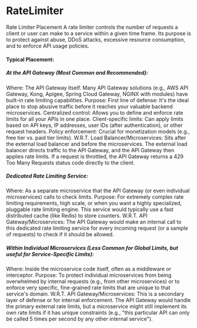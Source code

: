 # RateLimiter

Rate Limiter Placement
A rate limiter controls the number of requests a client or user can make to a service within a given time frame. Its purpose is to protect against abuse, DDoS attacks, excessive resource consumption, and to enforce API usage policies.

#### Typical Placement:

##### At the API Gateway (Most Common and Recommended):

Where: The API Gateway itself. Many API Gateway solutions (e.g., AWS API Gateway, Kong, Apigee, Spring Cloud Gateway, NGINX with modules) have built-in rate limiting capabilities.
Purpose:
First line of defense: It's the ideal place to stop abusive traffic before it reaches your valuable backend microservices.
Centralized control: Allows you to define and enforce rate limits for all your APIs in one place.
Client-specific limits: Can apply limits based on API keys, IP addresses, user IDs (after authentication), or other request headers.
Policy enforcement: Crucial for monetization models (e.g., free tier vs. paid tier limits).
W.R.T. Load Balancer/Microservices: Sits after the external load balancer and before the microservices. The external load balancer directs traffic to the API Gateway, and the API Gateway then applies rate limits. If a request is throttled, the API Gateway returns a 429 Too Many Requests status code directly to the client.

##### Dedicated Rate Limiting Service:

Where: As a separate microservice that the API Gateway (or even individual microservices) calls to check limits.
Purpose: For extremely complex rate limiting requirements, high scale, or when you want a highly specialized, pluggable rate limiting engine. This service would typically use a fast distributed cache (like Redis) to store counters.
W.R.T. API Gateway/Microservices: The API Gateway would make an internal call to this dedicated rate limiting service for every incoming request (or a sample of requests) to check if it should be allowed.

##### Within Individual Microservices (Less Common for Global Limits, but useful for Service-Specific Limits):

Where: Inside the microservice code itself, often as a middleware or interceptor.
Purpose: To protect individual microservices from being overwhelmed by internal requests (e.g., from other microservices) or to enforce very specific, fine-grained rate limits that are unique to that service's domain.
W.R.T. API Gateway/Microservices: This is a secondary layer of defense or for internal enforcement. The API Gateway would handle the primary external rate limits, but a microservice might still implement its own rate limits if it has unique constraints (e.g., "this particular API can only be called 5 times per second by any other internal service").


